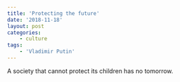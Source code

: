 ```yaml
---
title: 'Protecting the future'
date: '2018-11-18'
layout: post
categories:
    - culture
tags:
    - 'Vladimir Putin'
---
```


A society that cannot protect its children has no tomorrow.